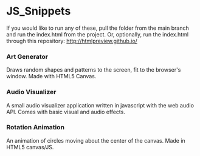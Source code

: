 # JS_Snippets
If you would like to run any of these, pull the folder from the main branch and run the index.html from the project. 
Or, optionally, run the index.html through this repository: http://htmlpreview.github.io/

### Art Generator
Draws random shapes and patterns to the screen, fit to the browser's window. Made with HTML5 Canvas.

### Audio Visualizer
A small audio visualizer application written in javascript with the web audio API. Comes with basic visual and audio effects.

### Rotation Animation
An animation of circles moving about the center of the canvas. Made in HTML5 canvas/JS.
